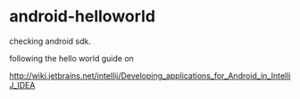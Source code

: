 android-helloworld
==================

checking android sdk.

following the hello world guide on 

http://wiki.jetbrains.net/intellij/Developing_applications_for_Android_in_IntelliJ_IDEA